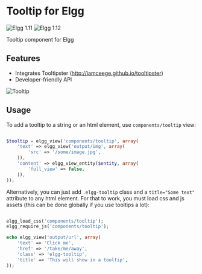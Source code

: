 Tooltip for Elgg
================
![Elgg 1.11](https://img.shields.io/badge/Elgg-1.11.x-orange.svg?style=flat-square)
![Elgg 1.12](https://img.shields.io/badge/Elgg-1.12.x-orange.svg?style=flat-square)

Tooltip component for Elgg

## Features

* Integrates Tooltipster (http://iamceege.github.io/tooltipster)
* Developer-friendly API

![Tooltip](https://raw.github.com/hypeJunction/elgg_tooltip/master/screenshots/tooltip.png "Tooltip")

## Usage

To add a tooltip to a string or an html element, use `components/tooltip` view:

```php

$tooltip = elgg_view('components/tooltip', array(
	'text' => elgg_view('output/img', array(
		'src' => '/some/image.jpg',
	)),
	'content' => elgg_view_entity($entity, array(
		'full_view' => false,
	)),
));
```

Alternatively, you can just add `.elgg-tooltip` class and a `title="Some text"`
attribute to any html element. For that to work, you must load css and js assets
(this can be done globally if you use tooltips a lot):

```php

elgg_load_css('components/tooltip');
elgg_require_js('components/tooltip');

echo elgg_view('output/url', array(
	'text' => 'Click me',
	'href' => '/take/me/away',
	'class' => 'elgg-tooltip',
	'title' => 'This will show in a tooltip',
));
```

